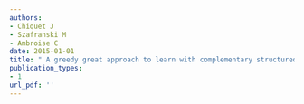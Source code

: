 ```yaml
---
authors: 
- Chiquet J 
- Szafranski M 
- Ambroise C 
date: 2015-01-01
title: " A greedy great approach to learn with complementary structured datasets "
publication_types:
- 1
url_pdf: ''
---
```

